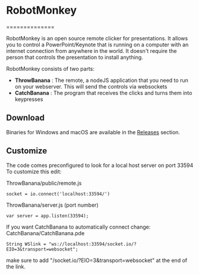 # RobotMonkey
==============

RobotMonkey is an open source remote clicker for presentations.
It allows you to control a PowerPoint/Keynote that is running on a computer with an internet connection from anywhere in the world.
It doesn't require the person that controls the presentation to install anything.

RobotMonkey consists of two parts:
- **ThrowBanana** : The remote, a nodeJS application that you need to run on your webserver. This will send the controls via websockets
- **CatchBanana** : The program that receives the clicks and turns them into keypresses

## Download
Binaries for Windows and macOS are available in the [Releases](https://github.com/WyzzyMoon/RobotMonkey/releases) section.

## Customize
The code comes preconfigured to look for a local host server on port 33594
To customize this edit:

ThrowBanana/public/remote.js
```
socket = io.connect('localhost:33594/')
```

ThrowBanana/server.js (port number)
```
var server = app.listen(33594);
```

If you want CatchBanana to automatically connect change:
CatchBanana/CatchBanana.pde
```
String WSlink = "ws://localhost:33594/socket.io/?EIO=3&transport=websocket";
```
make sure to add "/socket.io/?EIO=3&transport=websocket" at the end of the link.
